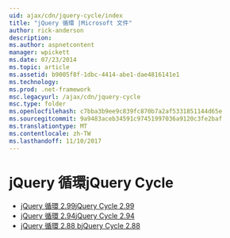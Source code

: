 ```yaml
---
uid: ajax/cdn/jquery-cycle/index
title: "jQuery 循環 |Microsoft 文件"
author: rick-anderson
description: 
ms.author: aspnetcontent
manager: wpickett
ms.date: 07/23/2014
ms.topic: article
ms.assetid: b9005f8f-1dbc-4414-abe1-dae4816141e1
ms.technology: 
ms.prod: .net-framework
msc.legacyurl: /ajax/cdn/jquery-cycle
msc.type: folder
ms.openlocfilehash: c7bba3b9ee9c839fc870b7a2af5331851144d65e
ms.sourcegitcommit: 9a9483aceb34591c97451997036a9120c3fe2baf
ms.translationtype: MT
ms.contentlocale: zh-TW
ms.lasthandoff: 11/10/2017
---
```

<a name="jquery-cycle"></a><span data-ttu-id="c0c30-102">jQuery 循環</span><span class="sxs-lookup"><span data-stu-id="c0c30-102">jQuery Cycle</span></span>
====================
- [<span data-ttu-id="c0c30-103">jQuery 循環 2.99</span><span class="sxs-lookup"><span data-stu-id="c0c30-103">jQuery Cycle 2.99</span></span>](cdnjquerycycle299.md)
- [<span data-ttu-id="c0c30-104">jQuery 循環 2.94</span><span class="sxs-lookup"><span data-stu-id="c0c30-104">jQuery Cycle 2.94</span></span>](cdnjquerycycle294.md)
- [<span data-ttu-id="c0c30-105">jQuery 循環 2.88 b</span><span class="sxs-lookup"><span data-stu-id="c0c30-105">jQuery Cycle 2.88</span></span>](cdnjquerycycle288.md)
